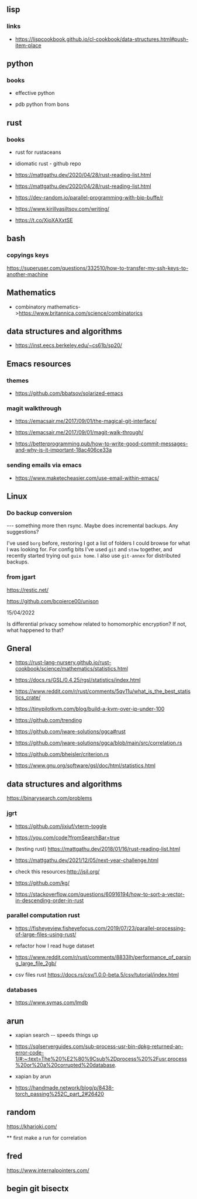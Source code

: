 

## lisp

### links

- https://lispcookbook.github.io/cl-cookbook/data-structures.html#push-item-place


## python

### books

   -  effective python

   - pdb python from bons



## rust

### books

 - rust for rustaceans

 - idiomatic rust - github repo
 
 - https://mattgathu.dev/2020/04/28/rust-reading-list.html
 
 - https://mattgathu.dev/2020/04/28/rust-reading-list.html

 - https://dev-random.io/parallel-programming-with-bip-buffe/r
 
 - https://www.kirillvasiltsov.com/writing/

 - https://t.co/XioXAXxtSE

 
## bash

### copyings keys

https://superuser.com/questions/332510/how-to-transfer-my-ssh-keys-to-another-machine

## Mathematics

- combinatory mathematics->https://www.britannica.com/science/combinatorics


## data structures and algorithms

 - https://inst.eecs.berkeley.edu/~cs61b/sp20/




## Emacs resources

### themes

- https://github.com/bbatsov/solarized-emacs

### magit walkthrough

- https://emacsair.me/2017/09/01/the-magical-git-interface/

- https://emacsair.me/2017/09/01/magit-walk-through/
 - https://betterprogramming.pub/how-to-write-good-commit-messages-and-why-is-it-important-18ac406ce33a


### sending emails via emacs

- https://www.maketecheasier.com/use-email-within-emacs/

## Linux

### Do backup conversion

 --- something more then rsync. Maybe does incremental backups. Any suggestions?


I've used `borg` before, restoring I got a list of folders I could browse for what I was looking for. For config bits I've used `git` and `stow` together, and recently started trying out `guix home`. I also use `git-annex` for distributed backups.

### from jgart

https://restic.net/

https://github.com/bcpierce00/unison


15/04/2022

Is differential privacy somehow related to homomorphic encryption? If not, what happened to that?





## Gneral

- https://rust-lang-nursery.github.io/rust-cookbook/science/mathematics/statistics.html

- https://docs.rs/GSL/0.4.25/rgsl/statistics/index.html

- https://www.reddit.com/r/rust/comments/5qv11u/what_is_the_best_statistics_crate/

- https://tinypilotkvm.com/blog/build-a-kvm-over-ip-under-100



 - https://github.com/trending

- https://github.com/jware-solutions/ggca#rust


- https://github.com/jware-solutions/ggca/blob/main/src/correlation.rs

- https://github.com/bheisler/criterion.rs

- https://www.gnu.org/software/gsl/doc/html/statistics.html

## data structures and algorithms

https://binarysearch.com/problems

### jgrt

- https://github.com/jixiuf/vterm-toggle

- https://you.com/code?fromSearchBar=true

- (testing rust)  https://mattgathu.dev/2018/01/16/rust-reading-list.html

- https://mattgathu.dev/2021/12/05/next-year-challenge.html

- check this resources:http://jsil.org/
-  https://github.com/kg/

- https://stackoverflow.com/questions/60916194/how-to-sort-a-vector-in-descending-order-in-rust



### parallel computation rust

- https://fisheyeview.fisheyefocus.com/2019/07/23/parallel-processing-of-large-files-using-rust/

-  refactor how I read huge dataset

- https://www.reddit.com/r/rust/comments/8833lh/performance_of_parsing_large_file_2gb/


- csv files rust https://docs.rs/csv/1.0.0-beta.5/csv/tutorial/index.html


### databases

- https://www.symas.com/lmdb

## arun

-  xapian search  -- speeds things up

- https://sqlserverguides.com/sub-process-usr-bin-dpkg-returned-an-error-code-1/#:~:text=The%20%E2%80%9Csub%2Dprocess%20%2Fusr,process%20or%20a%20corrupted%20database.


- xapian by arun

- https://handmade.network/blog/p/8438-torch_passing%252C_part_2#26420



## random

https://kharioki.com/



** first make a run for correlation

## fred
https://www.internalpointers.com/

## begin git bisectx